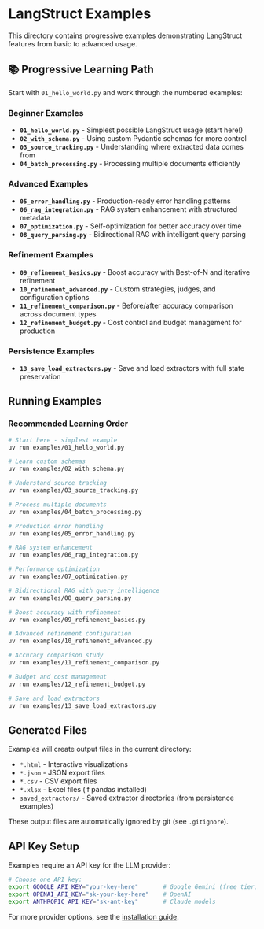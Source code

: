 # LangStruct Examples

This directory contains progressive examples demonstrating LangStruct features from basic to advanced usage.

## 📚 Progressive Learning Path

Start with `01_hello_world.py` and work through the numbered examples:

### Beginner Examples
- **`01_hello_world.py`** - Simplest possible LangStruct usage (start here!)
- **`02_with_schema.py`** - Using custom Pydantic schemas for more control
- **`03_source_tracking.py`** - Understanding where extracted data comes from
- **`04_batch_processing.py`** - Processing multiple documents efficiently

### Advanced Examples
- **`05_error_handling.py`** - Production-ready error handling patterns
- **`06_rag_integration.py`** - RAG system enhancement with structured metadata
- **`07_optimization.py`** - Self-optimization for better accuracy over time
- **`08_query_parsing.py`** - Bidirectional RAG with intelligent query parsing

### Refinement Examples
- **`09_refinement_basics.py`** - Boost accuracy with Best-of-N and iterative refinement
- **`10_refinement_advanced.py`** - Custom strategies, judges, and configuration options
- **`11_refinement_comparison.py`** - Before/after accuracy comparison across document types
- **`12_refinement_budget.py`** - Cost control and budget management for production

### Persistence Examples
- **`13_save_load_extractors.py`** - Save and load extractors with full state preservation

## Running Examples

### Recommended Learning Order

```bash
# Start here - simplest example
uv run examples/01_hello_world.py

# Learn custom schemas
uv run examples/02_with_schema.py

# Understand source tracking
uv run examples/03_source_tracking.py

# Process multiple documents
uv run examples/04_batch_processing.py

# Production error handling
uv run examples/05_error_handling.py

# RAG system enhancement
uv run examples/06_rag_integration.py

# Performance optimization
uv run examples/07_optimization.py

# Bidirectional RAG with query intelligence
uv run examples/08_query_parsing.py

# Boost accuracy with refinement
uv run examples/09_refinement_basics.py

# Advanced refinement configuration
uv run examples/10_refinement_advanced.py

# Accuracy comparison study
uv run examples/11_refinement_comparison.py

# Budget and cost management
uv run examples/12_refinement_budget.py

# Save and load extractors
uv run examples/13_save_load_extractors.py
```

## Generated Files

Examples will create output files in the current directory:
- `*.html` - Interactive visualizations
- `*.json` - JSON export files
- `*.csv` - CSV export files
- `*.xlsx` - Excel files (if pandas installed)
- `saved_extractors/` - Saved extractor directories (from persistence examples)

These output files are automatically ignored by git (see `.gitignore`).

## API Key Setup

Examples require an API key for the LLM provider:

```bash
# Choose one API key:
export GOOGLE_API_KEY="your-key-here"       # Google Gemini (free tier)
export OPENAI_API_KEY="sk-your-key-here"    # OpenAI
export ANTHROPIC_API_KEY="sk-ant-key"       # Claude models
```

For more provider options, see the [installation guide](https://langstruct.dev/installation/).
